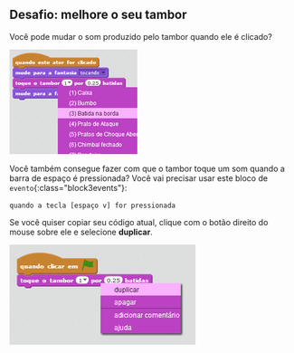 ## Desafio: melhore o seu tambor

Você pode mudar o som produzido pelo tambor quando ele é clicado?

![captura de tela](images/band-drum-sound.png)

Você também consegue fazer com que o tambor toque um som quando a barra de espaço é pressionada? Você vai precisar usar este bloco de `evento`{:class="block3events"}:

```blocks3
quando a tecla [espaço v] for pressionada
```

Se você quiser copiar seu código atual, clique com o botão direito do mouse sobre ele e selecione **duplicar**.

![screenshot](images/band-duplicate-code.png)